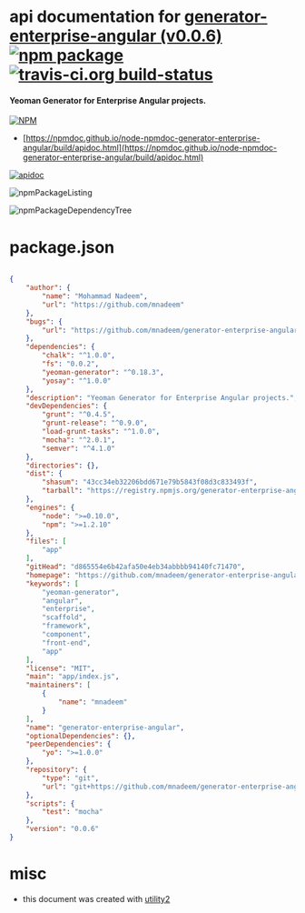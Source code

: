 # api documentation for  [generator-enterprise-angular (v0.0.6)](https://github.com/mnadeem/generator-enterprise-angular#readme)  [![npm package](https://img.shields.io/npm/v/npmdoc-generator-enterprise-angular.svg?style=flat-square)](https://www.npmjs.org/package/npmdoc-generator-enterprise-angular) [![travis-ci.org build-status](https://api.travis-ci.org/npmdoc/node-npmdoc-generator-enterprise-angular.svg)](https://travis-ci.org/npmdoc/node-npmdoc-generator-enterprise-angular)
#### Yeoman Generator for Enterprise Angular projects.

[![NPM](https://nodei.co/npm/generator-enterprise-angular.png?downloads=true&downloadRank=true&stars=true)](https://www.npmjs.com/package/generator-enterprise-angular)

- [https://npmdoc.github.io/node-npmdoc-generator-enterprise-angular/build/apidoc.html](https://npmdoc.github.io/node-npmdoc-generator-enterprise-angular/build/apidoc.html)

[![apidoc](https://npmdoc.github.io/node-npmdoc-generator-enterprise-angular/build/screenCapture.buildCi.browser.%252Ftmp%252Fbuild%252Fapidoc.html.png)](https://npmdoc.github.io/node-npmdoc-generator-enterprise-angular/build/apidoc.html)

![npmPackageListing](https://npmdoc.github.io/node-npmdoc-generator-enterprise-angular/build/screenCapture.npmPackageListing.svg)

![npmPackageDependencyTree](https://npmdoc.github.io/node-npmdoc-generator-enterprise-angular/build/screenCapture.npmPackageDependencyTree.svg)



# package.json

```json

{
    "author": {
        "name": "Mohammad Nadeem",
        "url": "https://github.com/mnadeem"
    },
    "bugs": {
        "url": "https://github.com/mnadeem/generator-enterprise-angular/issues"
    },
    "dependencies": {
        "chalk": "^1.0.0",
        "fs": "0.0.2",
        "yeoman-generator": "^0.18.3",
        "yosay": "^1.0.0"
    },
    "description": "Yeoman Generator for Enterprise Angular projects.",
    "devDependencies": {
        "grunt": "^0.4.5",
        "grunt-release": "^0.9.0",
        "load-grunt-tasks": "^1.0.0",
        "mocha": "^2.0.1",
        "semver": "^4.1.0"
    },
    "directories": {},
    "dist": {
        "shasum": "43cc34eb32206bdd671e79b5843f08d3c833493f",
        "tarball": "https://registry.npmjs.org/generator-enterprise-angular/-/generator-enterprise-angular-0.0.6.tgz"
    },
    "engines": {
        "node": ">=0.10.0",
        "npm": ">=1.2.10"
    },
    "files": [
        "app"
    ],
    "gitHead": "d865554e6b42afa50e4eb34abbbb94140fc71470",
    "homepage": "https://github.com/mnadeem/generator-enterprise-angular#readme",
    "keywords": [
        "yeoman-generator",
        "angular",
        "enterprise",
        "scaffold",
        "framework",
        "component",
        "front-end",
        "app"
    ],
    "license": "MIT",
    "main": "app/index.js",
    "maintainers": [
        {
            "name": "mnadeem"
        }
    ],
    "name": "generator-enterprise-angular",
    "optionalDependencies": {},
    "peerDependencies": {
        "yo": ">=1.0.0"
    },
    "repository": {
        "type": "git",
        "url": "git+https://github.com/mnadeem/generator-enterprise-angular.git"
    },
    "scripts": {
        "test": "mocha"
    },
    "version": "0.0.6"
}
```



# misc
- this document was created with [utility2](https://github.com/kaizhu256/node-utility2)
